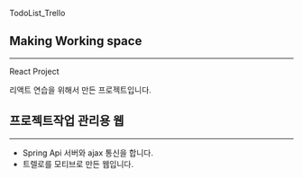 TodoList_Trello

## Making Working space
<hr>

React Project 

리액트 연습을 위해서 만든 프로젝트입니다.
 
## 프로젝트작업 관리용 웹 
<hr>

- Spring Api 서버와 ajax 통신을 합니다. 
- 트렐로를 모티브로 만든 웹입니다.


